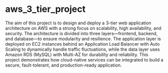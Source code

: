 # aws_3_tier_project
The aim of this project is to design and deploy a 3-tier web application architecture on AWS with a strong focus on scalability, high availability, and security. The architecture is divided into three layers—frontend, backend, and database—to ensure modularity and resilience. The application layer is deployed on EC2 instances behind an Application Load Balancer with Auto Scaling to dynamically handle traffic fluctuations, while the data layer uses Amazon RDS (MySQL) with Multi-AZ for durability and reliability. This project demonstrates how cloud-native services can be integrated to build a secure, fault-tolerant, and production-ready application.
